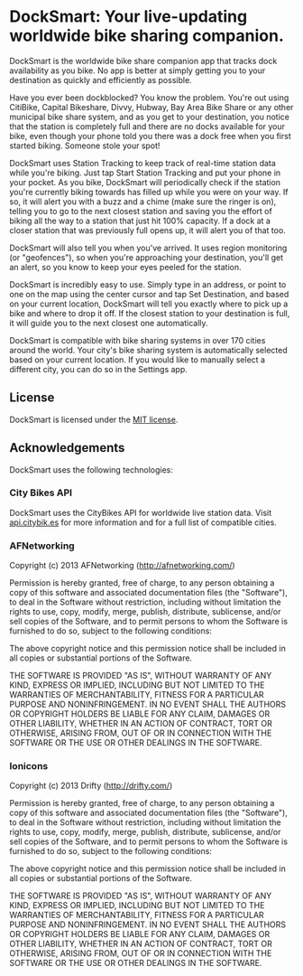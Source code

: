 # DockSmart: Your live-updating worldwide bike sharing companion.

DockSmart is the worldwide bike share companion app that tracks dock availability as you bike. No app is better at simply getting you to your destination as quickly and efficiently as possible.

Have you ever been dockblocked? You know the problem. You're out using CitiBike, Capital Bikeshare, Divvy, Hubway, Bay Area Bike Share or any other municipal bike share system, and as you get to your destination, you notice that the station is completely full and there are no docks available for your bike, even though your phone told you there was a dock free when you first started biking. Someone stole your spot!

DockSmart uses Station Tracking to keep track of real-time station data while you're biking. Just tap Start Station Tracking and put your phone in your pocket. As you bike, DockSmart will periodically check if the station you're currently biking towards has filled up while you were on your way. If so, it will alert you with a buzz and a chime (make sure the ringer is on), telling you to go to the next closest station and saving you the effort of biking all the way to a station that just hit 100% capacity. If a dock at a closer station that was previously full opens up, it will alert you of that too.

DockSmart will also tell you when you've arrived. It uses region monitoring (or "geofences"), so when you're approaching your destination, you'll get an alert, so you know to keep your eyes peeled for the station.

DockSmart is incredibly easy to use. Simply type in an address, or point to one on the map using the center cursor and tap Set Destination, and based on your current location, DockSmart will tell you exactly where to pick up a bike and where to drop it off. If the closest station to your destination is full, it will guide you to the next closest one automatically.

DockSmart is compatible with bike sharing systems in over 170 cities around the world. Your city's bike sharing system is automatically selected based on your current location.  If you would like to manually select a different city, you can do so in the Settings app.

## License

DockSmart is licensed under the [MIT license](http://opensource.org/licenses/MIT).

## Acknowledgements
DockSmart uses the following technologies:

### City Bikes API
DockSmart uses the CityBikes API for worldwide live station data. Visit [api.citybik.es](http://api.citybik.es) for more information and for a full list of compatible cities.

### AFNetworking

Copyright (c) 2013 AFNetworking (http://afnetworking.com/)

Permission is hereby granted, free of charge, to any person obtaining a copy
of this software and associated documentation files (the "Software"), to deal
in the Software without restriction, including without limitation the rights
to use, copy, modify, merge, publish, distribute, sublicense, and/or sell
copies of the Software, and to permit persons to whom the Software is
furnished to do so, subject to the following conditions:

The above copyright notice and this permission notice shall be included in
all copies or substantial portions of the Software.

THE SOFTWARE IS PROVIDED "AS IS", WITHOUT WARRANTY OF ANY KIND, EXPRESS OR
IMPLIED, INCLUDING BUT NOT LIMITED TO THE WARRANTIES OF MERCHANTABILITY,
FITNESS FOR A PARTICULAR PURPOSE AND NONINFRINGEMENT. IN NO EVENT SHALL THE
AUTHORS OR COPYRIGHT HOLDERS BE LIABLE FOR ANY CLAIM, DAMAGES OR OTHER
LIABILITY, WHETHER IN AN ACTION OF CONTRACT, TORT OR OTHERWISE, ARISING FROM,
OUT OF OR IN CONNECTION WITH THE SOFTWARE OR THE USE OR OTHER DEALINGS IN
THE SOFTWARE.

### Ionicons

Copyright (c) 2013 Drifty (http://drifty.com/)

Permission is hereby granted, free of charge, to any person obtaining a copy
of this software and associated documentation files (the "Software"), to deal
in the Software without restriction, including without limitation the rights
to use, copy, modify, merge, publish, distribute, sublicense, and/or sell
copies of the Software, and to permit persons to whom the Software is
furnished to do so, subject to the following conditions:

The above copyright notice and this permission notice shall be included in
all copies or substantial portions of the Software.

THE SOFTWARE IS PROVIDED "AS IS", WITHOUT WARRANTY OF ANY KIND, EXPRESS OR
IMPLIED, INCLUDING BUT NOT LIMITED TO THE WARRANTIES OF MERCHANTABILITY,
FITNESS FOR A PARTICULAR PURPOSE AND NONINFRINGEMENT. IN NO EVENT SHALL THE
AUTHORS OR COPYRIGHT HOLDERS BE LIABLE FOR ANY CLAIM, DAMAGES OR OTHER
LIABILITY, WHETHER IN AN ACTION OF CONTRACT, TORT OR OTHERWISE, ARISING FROM,
OUT OF OR IN CONNECTION WITH THE SOFTWARE OR THE USE OR OTHER DEALINGS IN
THE SOFTWARE.

